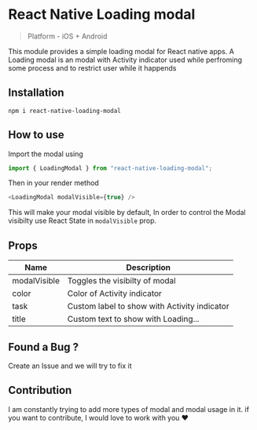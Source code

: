 # React Native Loading modal

> Platform - iOS + Android 

This module provides a simple loading modal for React native apps.
A Loading modal is an modal with Activity indicator used while perfroming some process and to restrict user while it happends


## Installation

```cd
npm i react-native-loading-modal
```

## How to use

Import the modal using 

```js
import { LoadingModal } from "react-native-loading-modal";

```

Then in your render method

```js
<LoadingModal modalVisible={true} />
```

This will make your modal visible by default,
In order to control the Modal visibilty use React State in `modalVisible` prop.



## Props

| Name          | Description |
| --------------| ----------- |
| modalVisible  | Toggles the visibilty of modal       |
| color         | Color of Activity indicator        |
| task          | Custom label to show with Activity indicator        |
| title         | Custom text to show with Loading...        |


## Found a Bug ?
Create an Issue and we will try to fix it

## Contribution
I am constantly trying to add more types of modal and modal usage in it.
if you want to contribute, I would love to work with you ❤️